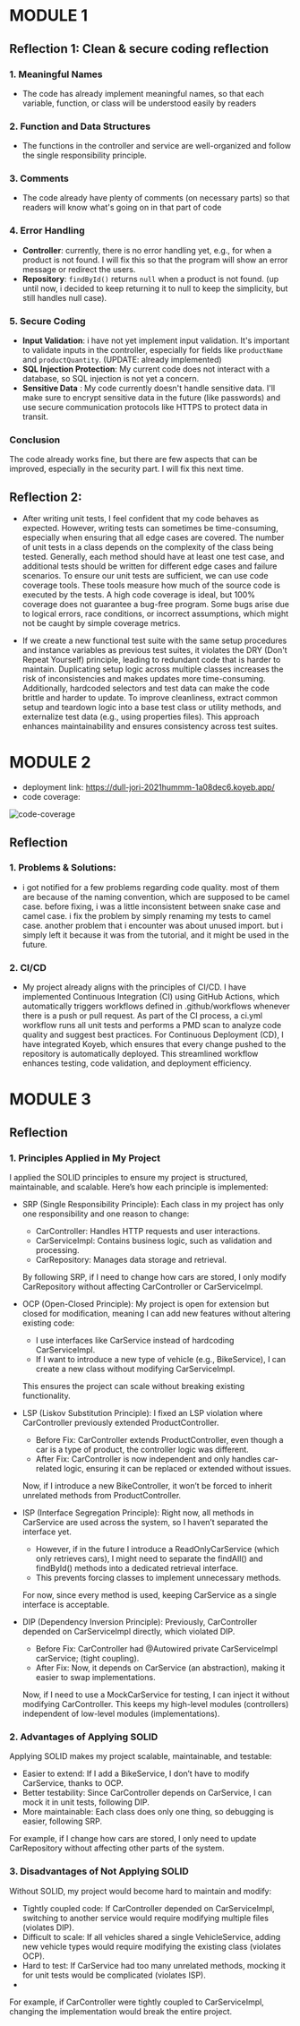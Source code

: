 
# MODULE 1

## Reflection 1: Clean & secure coding reflection

### 1. Meaningful Names
- The code has already implement meaningful names, so that each variable, function, or class will be understood easily by readers

### 2. Function and Data Structures
- The functions in the controller and service are well-organized and follow the single responsibility principle.
### 3. Comments
- The code already have plenty of comments (on necessary parts) so that readers will know what's going on in that part of code

### 4. Error Handling
- **Controller**: currently, there is no error handling yet, e.g., for when a product is not found. I will fix this so that the program will show an error message or redirect the users.
- **Repository**: `findById()` returns `null` when a product is not found. (up until now, i decided to keep returning it to null to keep the simplicity, but still handles null case).

### 5. Secure Coding
- **Input Validation**: i have not yet implement input validation. It's important to validate inputs in the controller, especially for fields like `productName` and `productQuantity`. (UPDATE: already implemented)
- **SQL Injection Protection**: My current code does not interact with a database, so SQL injection is not yet a concern.
- **Sensitive Data** : My code currently doesn't handle sensitive data. I'll make sure to encrypt sensitive data in the future (like passwords) and use secure communication protocols like HTTPS to protect data in transit.

### Conclusion
The code already works fine, but there are few aspects that can be improved, especially in the security part. I will fix this next time.

## Reflection 2: 
- After writing unit tests, I feel confident that my code behaves as expected. However, writing tests can sometimes be time-consuming, especially when ensuring that all edge cases are covered.
The number of unit tests in a class depends on the complexity of the class being tested. Generally, each method should have at least one test case, and additional tests should be written for different edge cases and failure scenarios.
To ensure our unit tests are sufficient, we can use code coverage tools. These tools measure how much of the source code is executed by the tests. A high code coverage is ideal, 
but 100% coverage does not guarantee a bug-free program. Some bugs arise due to logical errors, race conditions, or incorrect assumptions, which might not be caught by simple coverage metrics.

- If we create a new functional test suite with the same setup procedures and instance variables as previous test suites, it violates the DRY (Don't Repeat Yourself) principle, leading to redundant code that is harder to maintain. Duplicating setup logic across multiple classes 
increases the risk of inconsistencies and makes updates more time-consuming. Additionally, hardcoded selectors and test data can make the code brittle and harder to update. To improve cleanliness, extract common setup and teardown
logic into a base test class or utility methods, and externalize test data (e.g., using properties files). This approach enhances maintainability and ensures consistency across test suites.

# MODULE 2

- deployment link: https://dull-jori-2021hummm-1a08dec6.koyeb.app/
- code coverage:

![code-coverage](https://i.ibb.co.com/8DXYGQ0J/code-coverage.png)

## Reflection

### 1. Problems & Solutions:
- i got notified for a few problems regarding code quality. most of them are because of the naming convention, which are supposed to be camel case.
before fixing, i was a little inconsistent between snake case and camel case. i fix the problem by simply renaming my tests to camel case. another problem that i
encounter was about unused import. but i simply left it because it was from the tutorial, and it might be used in the future.
### 2. CI/CD
- My project already aligns with the principles of CI/CD. I have implemented Continuous Integration (CI) using GitHub Actions, which automatically triggers workflows defined in .github/workflows whenever there is a push or pull request. 
As part of the CI process, a ci.yml workflow runs all unit tests and performs a PMD scan to analyze code quality and suggest best practices. For Continuous Deployment (CD), I have integrated Koyeb, which ensures that every change pushed 
to the repository is automatically deployed. This streamlined workflow enhances testing, code validation, and deployment efficiency.

# MODULE 3

## Reflection
### 1. Principles Applied in My Project
I applied the SOLID principles to ensure my project is structured, maintainable, and scalable. Here’s how each principle is implemented:

- SRP (Single Responsibility Principle): Each class in my project has only one responsibility and one reason to change:

    - CarController: Handles HTTP requests and user interactions.
    - CarServiceImpl: Contains business logic, such as validation and processing.
    - CarRepository: Manages data storage and retrieval.
  
  By following SRP, if I need to change how cars are stored, I only modify CarRepository without affecting CarController or CarServiceImpl.

- OCP (Open-Closed Principle): My project is open for extension but closed for modification, meaning I can add new features without altering existing code:

    - I use interfaces like CarService instead of hardcoding CarServiceImpl.
    - If I want to introduce a new type of vehicle (e.g., BikeService), I can create a new class without modifying CarServiceImpl. 
  
  This ensures the project can scale without breaking existing functionality.

- LSP (Liskov Substitution Principle): I fixed an LSP violation where CarController previously extended ProductController.

    - Before Fix: CarController extends ProductController, even though a car is a type of product, the controller logic was different.
    - After Fix: CarController is now independent and only handles car-related logic, ensuring it can be replaced or extended without issues.
  
  Now, if I introduce a new BikeController, it won’t be forced to inherit unrelated methods from ProductController.

- ISP (Interface Segregation Principle): Right now, all methods in CarService are used across the system, so I haven’t separated the interface yet.

    - However, if in the future I introduce a ReadOnlyCarService (which only retrieves cars), I might need to separate the findAll() and findById() methods into a dedicated retrieval interface.
    - This prevents forcing classes to implement unnecessary methods.
  
  For now, since every method is used, keeping CarService as a single interface is acceptable.

- DIP (Dependency Inversion Principle): Previously, CarController depended on CarServiceImpl directly, which violated DIP.

    - Before Fix: CarController had @Autowired private CarServiceImpl carService; (tight coupling).
    - After Fix: Now, it depends on CarService (an abstraction), making it easier to swap implementations. 
  
  Now, if I need to use a MockCarService for testing, I can inject it without modifying CarController. This keeps my high-level modules (controllers) independent of low-level modules (implementations).

### 2. Advantages of Applying SOLID
Applying SOLID makes my project scalable, maintainable, and testable:
- Easier to extend: If I add a BikeService, I don’t have to modify CarService, thanks to OCP.
- Better testability: Since CarController depends on CarService, I can mock it in unit tests, following DIP.
- More maintainable: Each class does only one thing, so debugging is easier, following SRP.

For example, if I change how cars are stored, I only need to update CarRepository without affecting other parts of the system.

### 3. Disadvantages of Not Applying SOLID
Without SOLID, my project would become hard to maintain and modify:

- Tightly coupled code: If CarController depended on CarServiceImpl, switching to another service would require modifying multiple files (violates DIP).
- Difficult to scale: If all vehicles shared a single VehicleService, adding new vehicle types would require modifying the existing class (violates OCP).
- Hard to test: If CarService had too many unrelated methods, mocking it for unit tests would be complicated (violates ISP).
- 
For example, if CarController were tightly coupled to CarServiceImpl, changing the implementation would break the entire project.

